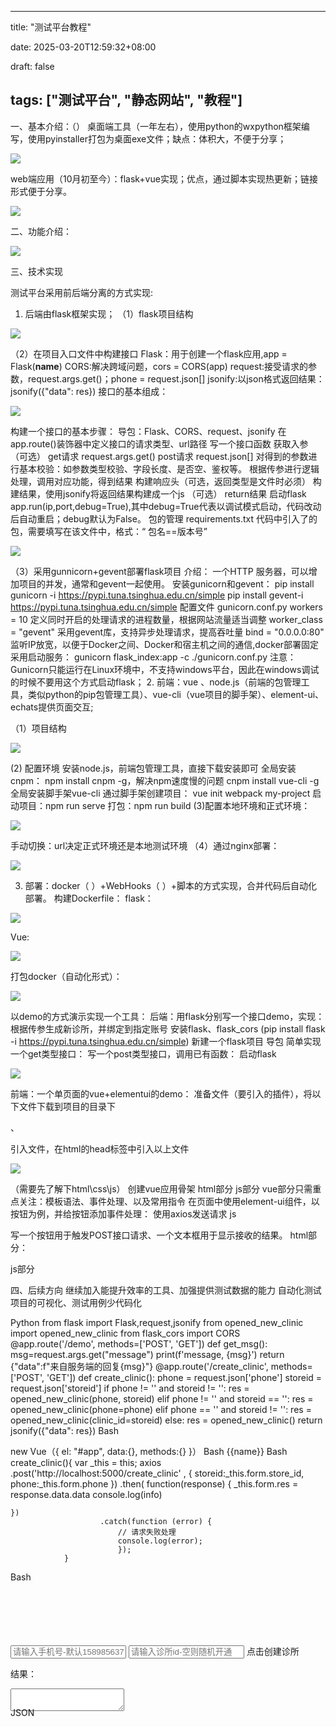 
---
title: "测试平台教程"

date: 2025-03-20T12:59:32+08:00

draft: false

tags: ["测试平台", "静态网站", "教程"]
---


一、基本介绍：（）
桌面端工具（一年左右），使用python的wxpython框架编写，使用pyinstaller打包为桌面exe文件；缺点：体积大，不便于分享；

![](./images/image_0fa5b6bdd33056f5c14c2ba21dca4298.png)

web端应用（10月初至今）：flask+vue实现；优点，通过脚本实现热更新；链接形式便于分享。

![](./images/image_554bf84092b63f4dfeef955bec300c72.png)

二、功能介绍：

![](./images/image_d8f9cc72d69a56ab872809e6e0c32ca7.png)

三、技术实现

测试平台采用前后端分离的方式实现:

1. 后端由flask框架实现；
   （1）flask项目结构

![](./images/image_08bf969bb5e6e6a6c2866b5ecd815b9a.png)

（2）在项目入口文件中构建接口
Flask：用于创建一个flask应用,app = Flask(__name__)
CORS:解决跨域问题，cors = CORS(app)
request:接受请求的参数，request.args.get()；phone = request.json[]
jsonify:以json格式返回结果：jsonify({"data": res})
接口的基本组成：

![](./images/image_1e0619b874f00563f4df88a914e7b216.png)

 构建一个接口的基本步骤：
导包：Flask、CORS、request、jsonify
在app.route()装饰器中定义接口的请求类型、url路径
写一个接口函数
获取入参（可选）
get请求 request.args.get()
post请求 request.json[]
对得到的参数进行基本校验：如参数类型校验、字段长度、是否空、鉴权等。
根据传参进行逻辑处理，调用对应功能，得到结果
构建响应头（可选，返回类型是文件时必须）
构建结果，使用jsonify将返回结果构建成一个js （可选）
return结果
启动flask
app.run(ip,port,debug=True),其中debug=True代表以调试模式启动，代码改动后自动重启；debug默认为False。
包的管理 requirements.txt
代码中引入了的包，需要填写在该文件中，格式：“ 包名==版本号”

![](./images/image_ddafd5dad0788c85d978475b2b619b09.png)

（3）采用gunnicorn+gevent部署flask项目
介绍：
一个HTTP 服务器，可以增加项目的并发，通常和gevent一起使用。
安装gunicorn和gevent：
pip install gunicorn  -i  https://pypi.tuna.tsinghua.edu.cn/simple
pip install gevent-i  https://pypi.tuna.tsinghua.edu.cn/simple
配置文件 gunicorn.conf.py
workers = 10   定义同时开启的处理请求的进程数量，根据网站流量适当调整
worker_class = "gevent"   采用gevent库，支持异步处理请求，提高吞吐量
bind = "0.0.0.0:80"     监听IP放宽，以便于Docker之间、Docker和宿主机之间的通信,docker部署固定
采用启动服务：
gunicorn flask_index:app -c ./gunicorn.conf.py
注意：Gunicorn只能运行在Linux环境中，不支持windows平台，因此在windows调试的时候不要用这个方式启动flask；
2. 前端：vue 、node.js（前端的包管理工具，类似python的pip包管理工具）、vue-cli（vue项目的脚手架）、element-ui、echats提供页面交互;

（1）项目结构

![](./images/image_680bf7fefd24183bf8cd552ddaf81927.png)

(2) 配置环境
安装node.js，前端包管理工具，直接下载安装即可
全局安装cnpm： npm install cnpm -g，解决npm速度慢的问题
cnpm install vue-cli -g  全局安装脚手架vue-cli
通过脚手架创建项目： vue init webpack my-project
启动项目：npm run serve
打包：npm run build
(3)配置本地环境和正式环境：

![](./images/image_5b24ce544b8a02a4bf3812ee1647b3fc.png)

手动切换：url决定正式环境还是本地测试环境
（4）通过nginx部署：

![](./images/image_2961a12f1bd2f3566b7db34205d638a5.png)

3. 部署：docker（ ）+WebHooks（ ）+脚本的方式实现，合并代码后自动化部署。
   构建Dockerfile：
   flask：

![](./images/image_1276a3b42f825574d5086837e2f3deb6.png)

Vue:

![](./images/image_c227778dd2a5fb9b9f374d1992b93e15.png)

打包docker（自动化形式）：

![](./images/image_463160a7239c2bc6910773506a635347.png)

以demo的方式演示实现一个工具：
 后端：用flask分别写一个接口demo，实现：根据传参生成新诊所，并绑定到指定账号
安装flask、flask_cors (pip install flask  -i   https://pypi.tuna.tsinghua.edu.cn/simple)
新建一个flask项目
导包
简单实现一个get类型接口：
写一个post类型接口，调用已有函数：
启动flask

![](./images/image_dc9d6b700c77538e99e3607af9f25b29.png)

 前端：一个单页面的vue+elementui的demo：
准备文件（要引入的插件），将以下文件下载到项目的目录下

 、

引入文件，在html的head标签中引入以上文件

![](./images/image_12a8821e67f8115e5f38229737eae9d9.png)

（需要先了解下html\css\js）
创建vue应用骨架
html部分
js部分
vue部分只需重点关注：模板语法、事件处理、以及常用指令
在页面中使用element-ui组件，以按钮为例，并给按钮添加事件处理：
使用axios发送请求
js

写一个按钮用于触发POST接口请求、一个文本框用于显示接收的结果。
html部分：

js部分

四、后续方向
继续加入能提升效率的工具、加强提供测试数据的能力
自动化测试项目的可视化、测试用例少代码化

Python
from flask import Flask,request,jsonify
from opened_new_clinic import opened_new_clinic
from flask_cors import CORS
@app.route('/demo', methods=['POST', 'GET'])
def get_msg():
    msg=request.args.get("message")
    print(f'message, {msg}')
    return {"data":f"来自服务端的回复{msg}"}
@app.route('/create_clinic', methods=['POST', 'GET'])
def create_clinic():
    phone = request.json['phone']
    storeid = request.json['storeid']
    if phone != '' and storeid != '':
        res = opened_new_clinic(phone, storeid)
    elif phone != '' and storeid == '':
        res = opened_new_clinic(phone=phone)
    elif phone == '' and storeid != '':
        res = opened_new_clinic(clinic_id=storeid)
    else:
        res = opened_new_clinic()
    return jsonify({"data": res})
Bash

<div id="app">
</div>
new Vue（{
el: "#app",
data:{},
methods:{}
}）
Bash
<el-row>
 <el-button type="primary" @click="send()">{{name}}</el-button>
 </el-row>
Bash
create_clinic(){
            var _this = this;
                    axios
                        .post('http://localhost:5000/create_clinic' , {
                            storeid:_this.form.store_id,
                            phone:_this.form.phone
                        })
                        .then(
                            function(response) {
                            _this.form.res = response.data.data
                            console.log(info)

    })
                        .catch(function (error) {
                            // 请求失败处理
                            console.log(error);
                            });
                }
Bash

<div style="height: 100px; margin-top: 100px;">
 <el-row>
                <input type="text" v-model="form.phone" placeholder="请输入手机号-默认15898563796">
                <input type="text" v-model="form.store_id"  placeholder="请输入诊所id-空则随机开通">
                <el-button type="primary" @click="create_clinic()">点击创建诊所</el-button>
            </el-row>
            <el-row>
                <p>结果：</p>
                <textarea v-model="form.res"></textarea>
            </el-row>
 </div>
JSON
<script>
        new Vue({
            el: "#app",
            data:{
                name:"测试平台",
                url: "http://test-platform.guangpuyun.cn/",
                info:"",
                form:{
                    phone:'',
                    store_id:'',
                    res:''
                }
            },

    methods: {
                send(){
                    var _this = this;
                    axios
                        .get('http://localhost:5000/demo?message=test')
                        .then(
                            function(response) {
                            _this.info = response.data.data
                            console.log(info)

    })
                        .catch(function (error) {
                            // 请求失败处理
                            console.log(error);
                            });
                },
                create_clinic(){
                    var _this = this;
                    axios
                        .post('http://localhost:5000/create_clinic' , {
                            storeid:_this.form.store_id,
                            phone:_this.form.phone
                        })
                        .then(
                            function(response) {
                            _this.form.res = response.data.data
                            console.log(info)

    })
                        .catch(function (error) {
                            // 请求失败处理
                            console.log(error);
                            });
                }
            },
})`</script>`
